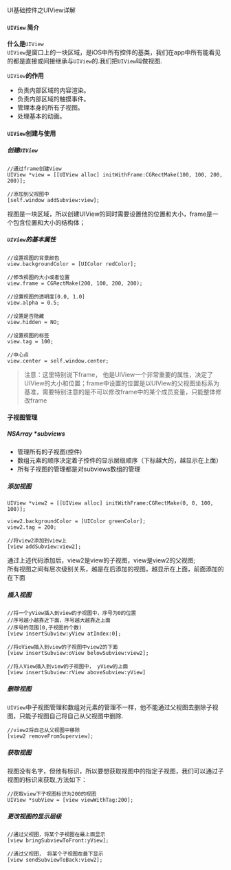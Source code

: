 UI基础控件之UIView详解

#### `UIView` 简介

**什么是**`UIView`  
`UIView`是窗口上的一块区域，是iOS中所有控件的基类，我们在app中所有能看见的都是直接或间接继承与`UIView`的.我们把`UIView`叫做视图.

`UIView`**的作用**

* 负责内部区域的内容渲染。
* 负责内部区域的触摸事件。
* 管理本身的所有子视图。
* 处理基本的动画。

#### `UIView`创建与使用

##### 创建`UIView`

```object-c
//通过frame创建View
UIView *view = [[UIView alloc] initWithFrame:CGRectMake(100, 100, 200, 200)];

//添加到父视图中
[self.window addSubview:view];
```

视图是一块区域，所以创建UIView的同时需要设置他的位置和大小，frame是一个包含位置和大小的结构体；

##### `UIView`的基本属性

```object-c
//设置视图的背景颜色
view.backgroundColor = [UIColor redColor];

//修改视图的大小或者位置
view.frame = CGRectMake(200, 100, 200, 200);

//设置视图的透明度[0.0, 1.0]
view.alpha = 0.5;

//设置是否隐藏
view.hidden = NO;

//设置视图的标签
view.tag = 100;

//中心点
view.center = self.window.center;
```

> 注意：这里特别说下frame， 他是UIView一个非常重要的属性，决定了UIView的大小和位置；frame中设置的位置是以UIView的父视图坐标系为基准，需要特别注意的是不可以修改frame中的某个成员变量，只能整体修改frame

#### 子视图管理

##### NSArray \*subviews

* 管理所有的子视图\(控件\)
* 数组元素的顺序决定着子控件的显示层级顺序（下标越大的，越显示在上面）
* 所有子视图的管理都是对subviews数组的管理

##### 添加视图

```object-c
UIView *view2 = [[UIView alloc] initWithFrame:CGRectMake(0, 0, 100, 100)];

view2.backgroundColor = [UIColor greenColor];
view2.tag = 200;

//将view2添加到view上
[view addSubview:view2];
```

通过上述代码添加后，view2是view的子视图，view是view2的父视图;  
所有视图之间有层次级别关系，越是在后添加的视图，越显示在上面，前面添加的在下面

##### 插入视图

```object-c
//将一个yView插入到view的子视图中，序号为0的位置
//序号越小越靠近下面，序号越大越靠近上面
//序号的范围[0,子视图的个数)
[view insertSubview:yView atIndex:0];

//将oView插入到view的子视图中view2的下面
[view insertSubview:oView belowSubview:view2];

//将人View插入到view的子视图中， yView的上面
[view insertSubview:rView aboveSubview:yView]
```

##### 删除视图

`UIView`中子视图管理和数组对元素的管理不一样，他不能通过父视图去删除子视图，只能子视图自己将自己从父视图中删除.

```object-c
//view2将自己从父视图中移除
[view2 removeFromSuperview];
```

##### 获取视图

视图没有名字，但他有标识，所以要想获取视图中的指定子视图，我们可以通过子视图的标识来获取,方法如下：

```object-c
//获取view下子视图标识为200的视图
UIView *subView = [view viewWithTag:200];
```

##### 更改视图的显示层级

```object-c
//通过父视图，将某个子视图在最上面显示
[view bringSubviewToFront:yView];

//通过父视图， 将某个子视图在最下显示
[view sendSubviewToBack:view2];
```



